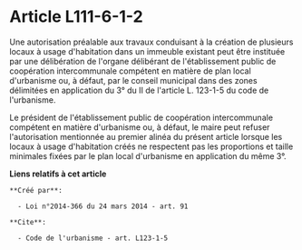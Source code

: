 # Article L111-6-1-2

Une autorisation préalable aux travaux conduisant à la création de plusieurs locaux à usage d'habitation dans un immeuble
existant peut être instituée par une délibération de l'organe délibérant de l'établissement public de coopération
intercommunale compétent en matière de plan local d'urbanisme ou, à défaut, par le conseil municipal dans des zones
délimitées en application du 3° du II de l'article L. 123-1-5 du code de l'urbanisme. 

Le président de l'établissement public de coopération intercommunale compétent en matière d'urbanisme ou, à défaut, le maire
peut refuser l'autorisation mentionnée au premier alinéa du présent article lorsque les locaux à usage d'habitation créés ne
respectent pas les proportions et taille minimales fixées par le plan local d'urbanisme en application du même 3°.

**Liens relatifs à cet article**

	**Créé par**:

	  - Loi n°2014-366 du 24 mars 2014 - art. 91

	**Cite**:

	  - Code de l'urbanisme - art. L123-1-5
